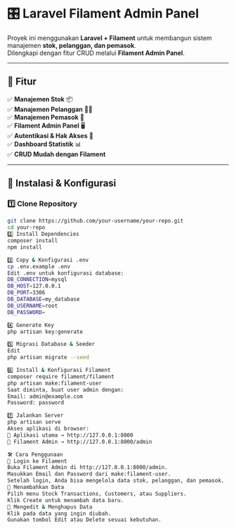 # 🎛️ Laravel Filament Admin Panel

Proyek ini menggunakan **Laravel + Filament** untuk membangun sistem manajemen **stok, pelanggan, dan pemasok**.  
Dilengkapi dengan fitur CRUD melalui **Filament Admin Panel**.

---

## 🚀 Fitur

✅ **Manajemen Stok** 📦  
✅ **Manajemen Pelanggan** 🧑‍💼  
✅ **Manajemen Pemasok** 🏢  
✅ **Filament Admin Panel** 🖥️  
✅ **Autentikasi & Hak Akses** 🔑  
✅ **Dashboard Statistik** 📊  
✅ **CRUD Mudah dengan Filament**  

---

## 🔧 Instalasi & Konfigurasi

### 1️⃣ **Clone Repository**
```bash
git clone https://github.com/your-username/your-repo.git
cd your-repo
2️⃣ Install Dependencies
composer install
npm install

3️⃣ Copy & Konfigurasi .env
cp .env.example .env
Edit .env untuk konfigurasi database:
DB_CONNECTION=mysql
DB_HOST=127.0.0.1
DB_PORT=3306
DB_DATABASE=my_database
DB_USERNAME=root
DB_PASSWORD=

4️⃣ Generate Key
php artisan key:generate

5️⃣ Migrasi Database & Seeder
Edit
php artisan migrate --seed

6️⃣ Install & Konfigurasi Filament
composer require filament/filament
php artisan make:filament-user
Saat diminta, buat user admin dengan:
Email: admin@example.com
Password: password

7️⃣ Jalankan Server
php artisan serve
Akses aplikasi di browser:
🔗 Aplikasi utama → http://127.0.0.1:8000
🔗 Filament Admin → http://127.0.0.1:8000/admin

🛠️ Cara Penggunaan
🔹 Login ke Filament
Buka Filament Admin di http://127.0.0.1:8000/admin.
Masukkan Email dan Password dari make:filament-user.
Setelah login, Anda bisa mengelola data stok, pelanggan, dan pemasok.
🔹 Menambahkan Data
Pilih menu Stock Transactions, Customers, atau Suppliers.
Klik Create untuk menambah data baru.
🔹 Mengedit & Menghapus Data
Klik pada data yang ingin diubah.
Gunakan tombol Edit atau Delete sesuai kebutuhan.
